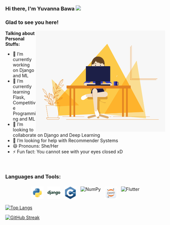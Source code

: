 ### Hi there, I'm Yuvanna Bawa <img src="https://media.giphy.com/media/hvRJCLFzcasrR4ia7z/giphy.gif" width="25px">

### Glad to see you here! &nbsp; 

<img align="right" alt="GIF" src="https://github.com/YB73/YB73/blob/main/Coding%20Gif.gif?raw=true" width="408" height="318" />

**Talking about Personal Stuffs:**

- 🔭 I’m currently working on Django and ML
- 🌱 I’m currently learning Flask, Competitive Programming and ML
- 👯 I’m looking to collaborate on Django and Deep Learning
- 🤔 I’m looking for help with Recommender Systems
- 😄 Pronouns: She/Her
- ⚡ Fun fact: You cannot see with your eyes closed xD

</br>

<h3 align="left">Languages and Tools:</h3>
<p align="center">
<img src="https://raw.githubusercontent.com/github/explore/80688e429a7d4ef2fca1e82350fe8e3517d3494d/topics/python/python.png" alt="Python" height="40" style="vertical-align:top; margin:4px">
<img src="https://raw.githubusercontent.com/github/explore/80688e429a7d4ef2fca1e82350fe8e3517d3494d/topics/django/django.png" alt="Django" height="40" style="vertical-align:top; margin:4px">
<img src="https://raw.githubusercontent.com/github/explore/80688e429a7d4ef2fca1e82350fe8e3517d3494d/topics/cpp/cpp.png" alt="C++" height="40" style="vertical-align:top; margin:4px">
  <img src="https://raw.githubusercontent.com/numpy/numpy/7e7f4adab814b223f7f917369a72757cd28b10cb/branding/icons/numpylogo.svg" alt="NumPy" height="40" style="vertical-align:top; margin:4px">
  <img src="https://github.com/raghavTinker/raghavTinker/blob/main/Logos/jupyter.png?raw=true" alt="Jupyter Notebook" height="40" style="vertical-align:top; margin:4px">
  <img src="https://raw.githubusercontent.com/flutter/website/master/src/_assets/image/flutter-lockup-bg.jpg" alt="Flutter" height="40" style="vertical-align:top; margin:4px">
</p>

<p>

[![Top Langs](https://github-readme-stats.vercel.app/api/top-langs/?username=YB73&layout=compact)](https://github.com/anuraghazra/github-readme-stats)
  
  
[![GitHub Streak](http://github-readme-streak-stats.herokuapp.com?user=YB73&theme=prussian&hide_border=true)](https://git.io/streak-stats)
  
</p>
